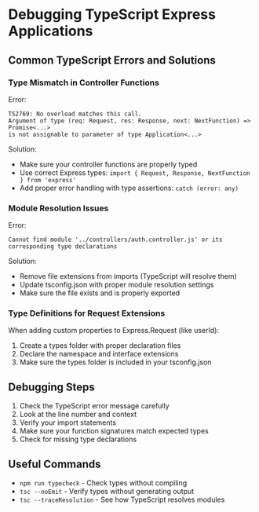 # Debugging TypeScript Express Applications

## Common TypeScript Errors and Solutions

### Type Mismatch in Controller Functions

Error: 
```
TS2769: No overload matches this call.
Argument of type (req: Request, res: Response, next: NextFunction) => Promise<...> 
is not assignable to parameter of type Application<...>
```

Solution:
- Make sure your controller functions are properly typed
- Use correct Express types: `import { Request, Response, NextFunction } from 'express'`
- Add proper error handling with type assertions: `catch (error: any)`

### Module Resolution Issues

Error:
```
Cannot find module '../controllers/auth.controller.js' or its corresponding type declarations
```

Solution:
- Remove file extensions from imports (TypeScript will resolve them)
- Update tsconfig.json with proper module resolution settings
- Make sure the file exists and is properly exported

### Type Definitions for Request Extensions

When adding custom properties to Express.Request (like userId):

1. Create a types folder with proper declaration files
2. Declare the namespace and interface extensions
3. Make sure the types folder is included in your tsconfig.json

## Debugging Steps

1. Check the TypeScript error message carefully
2. Look at the line number and context
3. Verify your import statements
4. Make sure your function signatures match expected types
5. Check for missing type declarations

## Useful Commands

- `npm run typecheck` - Check types without compiling
- `tsc --noEmit` - Verify types without generating output
- `tsc --traceResolution` - See how TypeScript resolves modules

